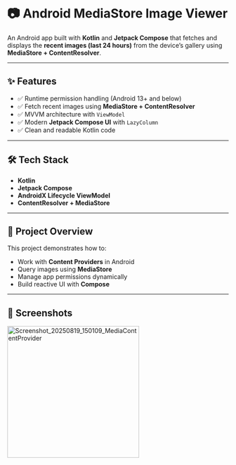 # 📷 Android MediaStore Image Viewer

An Android app built with **Kotlin** and **Jetpack Compose** that fetches and displays the **recent images (last 24 hours)** from the device’s gallery using **MediaStore + ContentResolver**.  

---

## ✨ Features
- ✅ Runtime permission handling (Android 13+ and below)  
- ✅ Fetch recent images using **MediaStore + ContentResolver**  
- ✅ MVVM architecture with `ViewModel`  
- ✅ Modern **Jetpack Compose UI** with `LazyColumn`  
- ✅ Clean and readable Kotlin code  

---

## 🛠 Tech Stack
- **Kotlin**  
- **Jetpack Compose**  
- **AndroidX Lifecycle ViewModel**  
- **ContentResolver + MediaStore**  

---

## 📂 Project Overview
This project demonstrates how to:
- Work with **Content Providers** in Android  
- Query images using **MediaStore**  
- Manage app permissions dynamically  
- Build reactive UI with **Compose**  

---

## 🚀 Screenshots
<img src="https://github.com/user-attachments/assets/4ec7e411-66bd-4858-885e-2b4532856664" 
     alt="Screenshot_20250819_150109_MediaContentProvider" 
     width="300"/>


